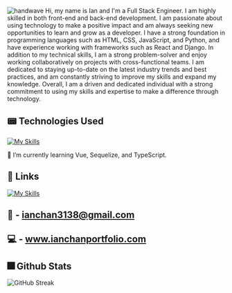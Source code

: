 ![handwave](https://user-images.githubusercontent.com/18350557/176309783-0785949b-9127-417c-8b55-ab5a4333674e.gif) 
Hi, my name is Ian and I'm a Full Stack Engineer. I am highly skilled in both front-end and back-end development. I am passionate about using technology to make a positive impact and am always seeking new opportunities to learn and grow as a developer. I have a strong foundation in programming languages such as HTML, CSS, JavaScript, and Python, and have experience working with frameworks such as React and Django. In addition to my technical skills, I am a strong problem-solver and enjoy working collaboratively on projects with cross-functional teams. I am dedicated to staying up-to-date on the latest industry trends and best practices, and am constantly striving to improve my skills and expand my knowledge. Overall, I am a driven and dedicated individual with a strong commitment to using my skills and expertise to make a difference through technology.
 

 
## :pager: **Technologies Used**

[![My Skills](https://skillicons.dev/icons?i=js,html,css,nodejs,express,react,mongodb,python,django,vue,heroku,git,github,vscode,typescript,postgres)](https://skillicons.dev)
 
 🌱 I’m currently learning Vue, Sequelize, and TypeScript.
 
## :link: **Links**
 
 [![My Skills](https://skillicons.dev/icons?i=linkedin)](https://www.linkedin.com/in/ianchan-) 
 
## :email: - ianchan3138@gmail.com
## :computer: - www.ianchanportfolio.com
 
 

<!---
ianchan3/ianchan3 is a ✨ special ✨ repository because its `README.md` (this file) appears on your GitHub profile.
You can click the Preview link to take a look at your changes.
--->

## :fireworks: Github Stats

![GitHub Streak](https://streak-stats.demolab.com/?user=ianchan3&theme=yellowdark)
